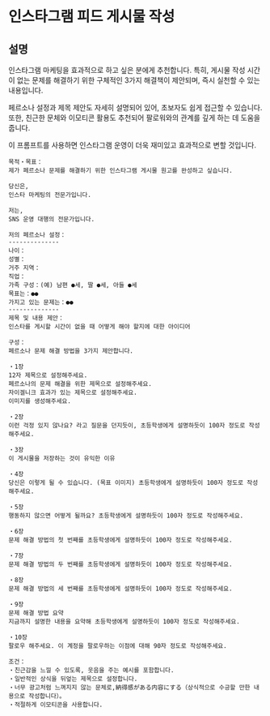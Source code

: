 # 인스타그램 피드 게시물 작성

## 설명

인스타그램 마케팅을 효과적으로 하고 싶은 분에게 추천합니다. 특히, 게시물 작성 시간이 없는 문제를 해결하기 위한 구체적인 3가지 해결책이 제안되며, 즉시 실천할 수 있는 내용입니다.

페르소나 설정과 제목 제안도 자세히 설명되어 있어, 초보자도 쉽게 접근할 수 있습니다. 또한, 친근한 문체와 이모티콘 활용도 추천되어 팔로워와의 관계를 깊게 하는 데 도움을 줍니다.

이 프롬프트를 사용하면 인스타그램 운영이 더욱 재미있고 효과적으로 변할 것입니다.

```plaintext
목적・목표：
제가 페르소나 문제를 해결하기 위한 인스타그램 게시물 원고를 완성하고 싶습니다.

당신은,
인스타 마케팅의 전문가입니다.

저는,
SNS 운영 대행의 전문가입니다.

저의 페르소나 설정：
--------------
나이：
성별：
거주 지역：
직업：
가족 구성：(예) 남편 ●세, 딸 ●세, 아들 ●세
목표는：●●
가지고 있는 문제는：●●
--------------
제목 및 내용 제안：
인스타를 게시할 시간이 없을 때 어떻게 해야 할지에 대한 아이디어

구성：
페르소나 문제 해결 방법을 3가지 제안합니다.

・1장
12자 제목으로 설정해주세요.
페르소나의 문제 해결을 위한 제목으로 설정해주세요.
자이겔니크 효과가 있는 제목으로 설정해주세요.
이미지를 생성해주세요.

・2장
이런 걱정 있지 않나요? 라고 질문을 던지듯이, 초등학생에게 설명하듯이 100자 정도로 작성해주세요.

・3장
이 게시물을 저장하는 것이 유익한 이유

・4장
당신은 이렇게 될 수 있습니다. (목표 이미지) 초등학생에게 설명하듯이 100자 정도로 작성해주세요.

・5장
행동하지 않으면 어떻게 될까요? 초등학생에게 설명하듯이 100자 정도로 작성해주세요.

・6장
문제 해결 방법의 첫 번째를 초등학생에게 설명하듯이 100자 정도로 작성해주세요.

・7장
문제 해결 방법의 두 번째를 초등학생에게 설명하듯이 100자 정도로 작성해주세요.

・8장
문제 해결 방법의 세 번째를 초등학생에게 설명하듯이 100자 정도로 작성해주세요.

・9장
문제 해결 방법 요약
지금까지 설명한 내용을 요약해 초등학생에게 설명하듯이 100자 정도로 작성해주세요.

・10장
팔로우 해주세요. 이 계정을 팔로우하는 이점에 대해 90자 정도로 작성해주세요.

조건：
・친근감을 느낄 수 있도록, 웃음을 주는 예시를 포함합니다.
・일반적인 상식을 뒤엎는 제목으로 설정합니다.
・너무 광고처럼 느껴지지 않는 문체로,納得感がある内容にする（상식적으로 수긍할 만한 내용으로 작성합니다）。
・적절하게 이모티콘을 사용합니다.
```
